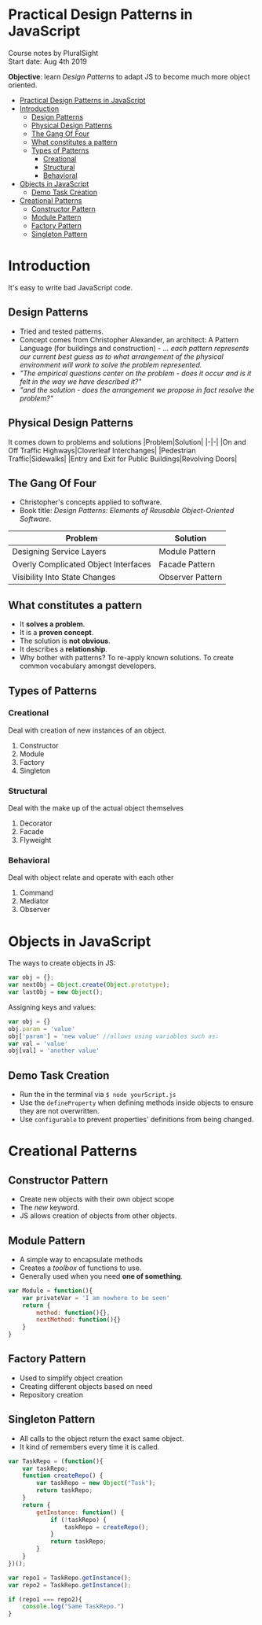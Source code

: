 # Practical Design Patterns in JavaScript
Course notes by PluralSight  
Start date: Aug 4th 2019

**Objective**: learn *Design Patterns* to adapt JS to become much more object oriented.

<!-- TOC -->

- [Practical Design Patterns in JavaScript](#practical-design-patterns-in-javascript)
- [Introduction](#introduction)
    - [Design Patterns](#design-patterns)
    - [Physical Design Patterns](#physical-design-patterns)
    - [The Gang Of Four](#the-gang-of-four)
    - [What constitutes a pattern](#what-constitutes-a-pattern)
    - [Types of Patterns](#types-of-patterns)
        - [Creational](#creational)
        - [Structural](#structural)
        - [Behavioral](#behavioral)
- [Objects in JavaScript](#objects-in-javascript)
    - [Demo Task Creation](#demo-task-creation)
- [Creational Patterns](#creational-patterns)
    - [Constructor Pattern](#constructor-pattern)
    - [Module Pattern](#module-pattern)
    - [Factory Pattern](#factory-pattern)
    - [Singleton Pattern](#singleton-pattern)

<!-- /TOC -->

# Introduction

It's easy to write bad JavaScript code.

## Design Patterns
* Tried and tested patterns.
* Concept comes from Christopher Alexander, an architect: A Pattern Language (for buildings and construction) - *... each pattern represents our current best guess as to what arrangement of the physical environment will work to solve the problem represented.*
* *"The empirical questions center on the problem - does it occur and is it felt in the way we have described it?"*
* *"and the solution - does the arrangement we propose in fact resolve the problem?"*

## Physical Design Patterns
It comes down to problems and solutions
|Problem|Solution|
|-|-|
|On and Off Traffic Highways|Cloverleaf Interchanges|
|Pedestrian Traffic|Sidewalks|
|Entry and Exit for Public Buildings|Revolving Doors|

## The Gang Of Four
* Christopher's concepts applied to software.
* Book title: *Design Patterns: Elements of Reusable Object-Oriented Software*.

|Problem|Solution|
|-|-|
|Designing Service Layers|Module Pattern|
|Overly Complicated Object Interfaces|Facade Pattern|
|Visibility Into State Changes|Observer Pattern|

## What constitutes a pattern
* It **solves a problem**.
* It is a **proven concept**.
* The solution is **not obvious**.
* It describes a **relationship**.
* Why bother with patterns? To re-apply known solutions. To create common vocabulary amongst developers.

## Types of Patterns
### Creational
Deal with creation of new instances of an object.
1. Constructor
2. Module
3. Factory
4. Singleton

### Structural
Deal with the make up of the actual object themselves
1. Decorator
2. Facade
3. Flyweight

### Behavioral
Deal with object relate and operate with each other
1. Command
2. Mediator
3. Observer

# Objects in JavaScript
The ways to create objects in JS:
```javascript
var obj = {};
var nextObj = Object.create(Object.prototype);
var lastObj = new Object();
```

Assigning keys and values:
```javascript
var obj = {}
obj.param = 'value'
obj['param'] = 'new value' //allows using variables such as:
var val = 'value'
obj[val] = 'another value'
```

## Demo Task Creation
* Run the in the terminal via `$ node yourScript.js`
* Use the `defineProperty` when defining methods inside objects to ensure they are not overwritten.
* Use `configurable` to prevent properties' definitions from being changed.

# Creational Patterns
## Constructor Pattern
* Create new objects with their own object scope
* The *new* keyword.
* JS allows creation of objects from other objects.

## Module Pattern
* A simple way to encapsulate methods
* Creates a *toolbox* of functions to use.
* Generally used when you need **one of something**.

```javascript
var Module = function(){
    var privateVar = 'I am nowhere to be seen'
    return {
        method: function(){},
        nextMethod: function(){}
    }
}
```

## Factory Pattern
* Used to simplify object creation
* Creating different objects based on need
* Repository creation
  
## Singleton Pattern
* All calls to the object return the exact same object. 
* It kind of remembers every time it is called.

```javascript
var TaskRepo = (function(){
    var taskRepo;
    function createRepo() {
        var taskRepo = new Object("Task");
        return taskRepo;
    }
    return {
        getInstance: function() {
            if (!taskRepo) {
                taskRepo = createRepo();
            }
            return taskRepo;
        }
    }
})();

var repo1 = TaskRepo.getInstance();
var repo2 = TaskRepo.getInstance();

if (repo1 === repo2){
    console.log("Same TaskRepo.")
}
```